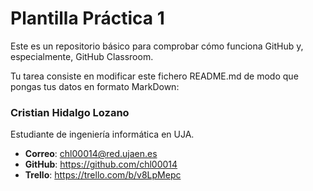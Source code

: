 # Plantilla Práctica 1
Este es un repositorio básico para comprobar cómo funciona GitHub y, especialmente, GitHub Classroom.

Tu tarea consiste en modificar este fichero README.md de modo que pongas tus datos en formato MarkDown:

### Cristian Hidalgo Lozano

Estudiante de ingeniería informática en UJA.
* **Correo**: chl00014@red.ujaen.es
* **GitHub**: https://github.com/chl00014
* **Trello**: https://trello.com/b/v8LpMepc
